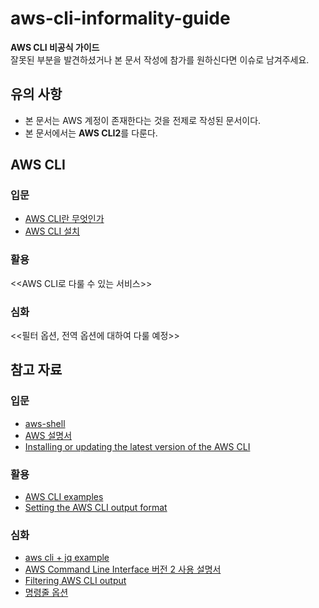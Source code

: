 # aws-cli-informality-guide
**AWS CLI 비공식 가이드**   
잘못된 부분을 발견하셨거나 본 문서 작성에 참가를 원하신다면 이슈로 남겨주세요.   
## 유의 사항
- 본 문서는 AWS 계정이 존재한다는 것을 전제로 작성된 문서이다.
- 본 문서에서는 **AWS CLI2**를 다룬다.

## AWS CLI
### 입문
- [AWS CLI란 무엇인가](https://github.com/Ernstjunger-1914/aws-cli-informality-guide/blob/main/docs/install-guide/whta-is-aws-cli.md)
- [AWS CLI 설치](https://github.com/Ernstjunger-1914/aws-cli-informality-guide/blob/main/docs/install-guide/aws-cli-install.md)

### 활용
<<AWS CLI로 다룰 수 있는 서비스>>

### 심화
<<필터 옵션, 전역 옵션에 대하여 다룰 예정>>

## 참고 자료
### 입문
- [aws-shell](https://github.com/awslabs/aws-shell)
- [AWS 설명서](https://docs.aws.amazon.com/ko_kr/)
- [Installing or updating the latest version of the AWS CLI](https://docs.aws.amazon.com/cli/latest/userguide/getting-started-install.html#cliv2-windows-install)

### 활용
- [AWS CLI examples](https://github.com/awsdocs/aws-doc-sdk-examples/tree/main/aws-cli)
- [Setting the AWS CLI output format](https://docs.aws.amazon.com/cli/latest/userguide/cli-usage-output-format.html)

### 심화
- [aws cli + jq example](https://gist.github.com/hummus/8592113)
- [AWS Command Line Interface 버전 2 사용 설명서](https://docs.aws.amazon.com/ko_kr/cli/latest/userguide/aws-cli.pdf)
- [Filtering AWS CLI output](https://docs.aws.amazon.com/cli/latest/userguide/cli-usage-filter.html#cli-usage-filter-resources)
- [명령줄 옵션](https://docs.aws.amazon.com/ko_kr/cli/latest/userguide/cli-configure-options.html)